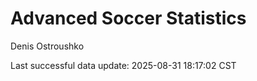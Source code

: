 # Advanced Soccer Statistics
Denis Ostroushko

<!-- gfm -->

Last successful data update: 2025-08-31 18:17:02 CST
